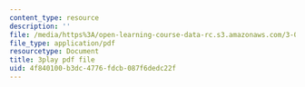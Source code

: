 ```yaml
---
content_type: resource
description: ''
file: /media/https%3A/open-learning-course-data-rc.s3.amazonaws.com/3-091sc-introduction-to-solid-state-chemistry-fall-2010/4f840100b3dc4776fdcb087f6dedc22f_xEm2h8yiADY.pdf
file_type: application/pdf
resourcetype: Document
title: 3play pdf file
uid: 4f840100-b3dc-4776-fdcb-087f6dedc22f
---
```

